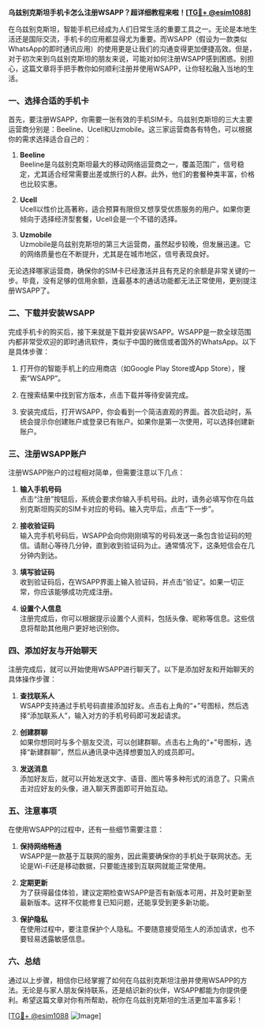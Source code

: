 **乌兹别克斯坦手机卡怎么注册WSAPP？超详细教程来啦！[[TG💪+ @esim1088](https://t.me/s/esim1088)]**

在乌兹别克斯坦，智能手机已经成为人们日常生活的重要工具之一。无论是本地生活还是国际交流，手机卡的应用都显得尤为重要。而WSAPP（假设为一款类似WhatsApp的即时通讯应用）的使用更是让我们的沟通变得更加便捷高效。但是，对于初次来到乌兹别克斯坦的朋友来说，可能对如何注册WSAPP感到困惑。别担心，这篇文章将手把手教你如何顺利注册并使用WSAPP，让你轻松融入当地的生活。

### 一、选择合适的手机卡

首先，要注册WSAPP，你需要一张有效的手机SIM卡。乌兹别克斯坦的三大主要运营商分别是：Beeline、Ucell和Uzmobile。这三家运营商各有特色，可以根据你的需求选择适合自己的：

1. **Beeline**  
   Beeline是乌兹别克斯坦最大的移动网络运营商之一，覆盖范围广，信号稳定，尤其适合经常需要出差或旅行的人群。此外，他们的套餐种类丰富，价格也比较实惠。

2. **Ucell**  
   Ucell以性价比高著称，适合预算有限但又想享受优质服务的用户。如果你更倾向于选择经济型套餐，Ucell会是一个不错的选择。

3. **Uzmobile**  
   Uzmobile是乌兹别克斯坦的第三大运营商，虽然起步较晚，但发展迅速。它的网络质量也在不断提升，尤其是在城市地区，信号表现良好。

无论选择哪家运营商，确保你的SIM卡已经激活并且有充足的余额是非常关键的一步。毕竟，没有足够的信用余额，连最基本的通话功能都无法正常使用，更别提注册WSAPP了。

### 二、下载并安装WSAPP

完成手机卡的购买后，接下来就是下载并安装WSAPP。WSAPP是一款全球范围内都非常受欢迎的即时通讯软件，类似于中国的微信或者国外的WhatsApp。以下是具体步骤：

1. 打开你的智能手机上的应用商店（如Google Play Store或App Store），搜索“WSAPP”。
   
2. 在搜索结果中找到官方版本，点击下载并等待安装完成。

3. 安装完成后，打开WSAPP，你会看到一个简洁直观的界面。首次启动时，系统会提示你创建账户或登录已有账户。如果你是第一次使用，可以选择创建新账户。

### 三、注册WSAPP账户

注册WSAPP账户的过程相对简单，但需要注意以下几点：

1. **输入手机号码**  
   点击“注册”按钮后，系统会要求你输入手机号码。此时，请务必填写你在乌兹别克斯坦购买的SIM卡对应的号码。输入完毕后，点击“下一步”。

2. **接收验证码**  
   输入完手机号码后，WSAPP会向你刚刚填写的号码发送一条包含验证码的短信。请耐心等待几分钟，直到收到验证码为止。通常情况下，这条短信会在几分钟内到达。

3. **填写验证码**  
   收到验证码后，在WSAPP界面上输入验证码，并点击“验证”。如果一切正常，你应该能够成功完成注册。

4. **设置个人信息**  
   注册完成后，你可以根据提示设置个人资料，包括头像、昵称等信息。这些信息将帮助其他用户更好地识别你。

### 四、添加好友与开始聊天

注册完成后，就可以开始使用WSAPP进行聊天了。以下是添加好友和开始聊天的具体操作步骤：

1. **查找联系人**  
   WSAPP支持通过手机号码直接添加好友。点击右上角的“+”号图标，然后选择“添加联系人”，输入对方的手机号码即可发起请求。

2. **创建群聊**  
   如果你想同时与多个朋友交流，可以创建群聊。点击右上角的“+”号图标，选择“新建群聊”，然后从通讯录中选择想要加入的成员即可。

3. **发送消息**  
   添加好友后，就可以开始发送文字、语音、图片等多种形式的消息了。只需点击对应好友的头像，进入聊天界面即可开始互动。

### 五、注意事项

在使用WSAPP的过程中，还有一些细节需要注意：

1. **保持网络畅通**  
   WSAPP是一款基于互联网的服务，因此需要确保你的手机处于联网状态。无论是Wi-Fi还是移动数据，只要能连接到互联网就能正常使用。

2. **定期更新**  
   为了获得最佳体验，建议定期检查WSAPP是否有新版本可用，并及时更新至最新版本。这样不仅能修复已知问题，还能享受到更多新功能。

3. **保护隐私**  
   在使用过程中，要注意保护个人隐私。不要随意接受陌生人的添加请求，也不要轻易透露敏感信息。

### 六、总结

通过以上步骤，相信你已经掌握了如何在乌兹别克斯坦注册并使用WSAPP的方法。无论是与家人朋友保持联系，还是结识新的伙伴，WSAPP都能为你提供便利。希望这篇文章对你有所帮助，祝你在乌兹别克斯坦的生活更加丰富多彩！

[[TG💪+ @esim1088](https://t.me/s/esim1088) ![Image](https://i.postimg.cc/4NQfJmqS/Snipaste-2025-05-13-00-14-12.png)]